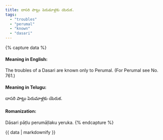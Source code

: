```yaml
---
title: దాసరి పాట్లు పెరుమాళ్లకు యెరుక.
tags:
  - "troubles"
  - "perumal"
  - "known"
  - "dasari"
---
```


{% capture data %}
#### Meaning in English:
The troubles of a Dasari are known only to Perumal.
(For Perumal see No. 761.)

#### Meaning in Telugu:
దాసరి పాట్లు పెరుమాళ్లకు యెరుక.

#### Romanization:
Dāsari pāṭlu perumāḷlaku yeruka.
{% endcapture %}

{{ data | markdownify }}

